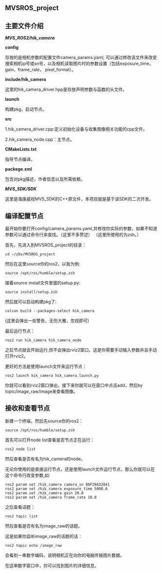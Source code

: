 MVSROS_project
----

主要文件介绍
---

***MVS_ROS2/hik_camera*** 

  **config**
  
  存放的是相机参数的配置文件camera_params.yaml, 可以通过修改该文件来改变搜索相机ip号或sn号，以及相机读取图片时的参数设置（包括exposure_time， gain，frame_rate， pixel_format）。
  
  
  **include/hik_camera**
  
  这里的hik_camera_driver.hpp是存放声明参数与函数的头文件。
  
  
  **launch**
  
  构建pkg，启动节点。
  
  
  **src**
  
  1.hik_camera_driver.cpp:定义初始化设备与收集图像相关功能的cpp文件。
  
  2.hik_camera_node.cpp：主节点。
  
  
  **CMakeLists.txt**
  
  指导节点编译。
  
  
  **packege.xml**
  
  包含对pkg描述，作者信息以及所需依赖。


***MVS_SDK/SDK***

  这里是海康威视MVS_SDK的C++原文件，本项目就是基于该SDK的二次开发。


编译配置节点
---
最开始你要打开config/camera_params.yaml,并修改你实际的参数，如果不知道参数可以通过命令行来查找。（这里不多赘述）
（这里所使用的为zsh。）

首先，先进入到MVSROS_project的目录：

```
cd ~/zbx/MVSROS_project
```

然后在这里source你的ros2，以我为例:

```
source /opt/ros/humble/setup.zsh   
```

接着source install文件里面的setup.py:

```
source install/setup.zsh 
```

然后就可以启动构建pkg了:

```
colcon build --packages-select hik_camera
```
(这里会弹出一些警告，无伤大雅，忽视即可)

最后运行节点：

```
ros2 run hik_camera hik_camera_node
```

之后节点就会开始运行,但不会弹出rviz2窗口。这是你需要手动输入参数并且手动打开rviz2。

更好的方法是使用launch文件来运行节点：

```
ros2 launch hik_camera hik_camera.launch.py
```

你就可以看到rviz2窗口弹出，接下来你就可以在窗口中点击add，然后by topic/image_raw/image来查看图像。

接收和查看节点
---
新建一个终端，然后先source你的ros2：

```
source /opt/ros/humble/setup.zsh
```

首先可以打开node list查看是否节点正在运行：

```
ros2 node list
```

然后查看是否有名为hik_camera的node。

无论你使用的是直接运行节点，还是使用launch文件运行节点，那么你就可以在这个命令行改变参数,如:

```
ros2 param set /hik_camera camera_sn 00F26632041
ros2 param set /hik_camera exposure_time 5000.0
ros2 param set /hik_camera gain 20.0
ros2 param set /hik_camera frame_rate 10.0
```

之后查看话题：

```
ros2 topic list
```

然后查看是否有名为image_raw的话题。

这是如果你监听image_raw的话题的话：

```
ros2 topic echo /image_raw
```

会看到一串数字编码，说明相机正在向你的电脑传输图片数据。

在这串数字窗口中，你可以找到图片的详细信息。





